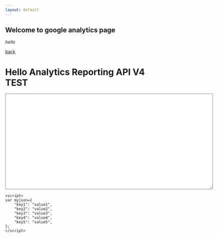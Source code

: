 ```yaml
---
layout: default
---
```


## Welcome to google analytics page

_hello_

[back](./)

<html>

<head>
	<meta charset="utf-8">
	<title>Hello Analytics Reporting API V4</title>
	<meta name="google-signin-client_id" content="436705610339-iv7fudo64feeivnd939pqd6df4nu5suv.apps.googleusercontent.com">
	<meta name="google-signin-scope" content="https://www.googleapis.com/auth/analytics.readonly">
	<script src="https://d3js.org/d3.v5.min.js"></script>
</head>

<body>	
<h1>Hello Analytics Reporting API V4 TEST</h1>
	
<!-- The Sign-in button. This will run `queryReports()` on success. -->
<p class="g-signin2" data-onsuccess="queryReports"></p>
	
<!-- The API response will be printed here. -->
<textarea cols="80" rows="20" id="query-output"></textarea>
	
<script>
//varToSet
var sessions;

// Replace with your view ID.
var VIEW_ID1 = '197883945';
var VIEW_ID2 = '198637112';	

// Query the API and print the results to the page.
function queryReports() {
	    console.log('queryReports1 called');
	    gapi.client.request({
	      path: '/v4/reports:batchGet',
	      root: 'https://analyticsreporting.googleapis.com/',
	      method: 'POST',
	      body: {
	        reportRequests: [
	          {
	            viewId: VIEW_ID1,
	            dateRanges: [
	              	{
	               		startDate: '7daysAgo',
	                	endDate: 'yesterday'
	              	}
	            ],
	            metrics: [
	            	//{expression: 'ga:users'},
					{expression: 'ga:sessions'}
	            ],
				dimensions: [
					//{'name':'ga:userType'},
					//{'name':'ga:deviceCategory'}
				]

	          }
	        ]
	      }
	    }).then(displayResults, console.error.bind(console));
	    console.log('finished');

		console.log('queryReports2 called');
	    gapi.client.request({
	      path: '/v4/reports:batchGet',
	      root: 'https://analyticsreporting.googleapis.com/',
	      method: 'POST',
	      body: {
	        reportRequests: [
	          {
	            viewId: VIEW_ID2,
	            dateRanges: [
	              	{
	               		startDate: '7daysAgo',
	                	endDate: 'yesterday'
	              	}
	            ],
	            metrics: [
	            	//{expression: 'ga:users'},
					{expression: 'ga:sessions'}
	            ],
				dimensions: [
					//{'name':'ga:userType'},
					//{'name':'ga:deviceCategory'}
				]

	          }
	        ]
	      }
	    }).then(displayResults, console.error.bind(console));
	    console.log('finished');
	  }

function displayResults(response) {
	    var formattedJson = JSON.stringify(response.result, null, 2);
	    //console.log('Results : ', formattedJson);
	    document.getElementById('query-output').value += formattedJson;

		var obj = JSON.parse(formattedJson);
		console.log('16');
		console.log('a : ', obj.reports[0]);
		//console.log('dimensions: ', obj.reports[0].columnHeader.dimensions);
		//console.log('data.totals: ', obj.reports[0].data.totals);
		//console.log('metricHeaderEntries: ', obj.reports[0].columnHeader.metricHeader.metricHeaderEntries);	
		console.log('metrics: ', obj.reports[0].data.totals[0].values);
		sessions = obj.reports[0].data.rows[0].metrics[0].values;

		//test(dimensions);
	  }

function test(_dimensions) {
	console.log('test');
	return new Promise(function (resolve, reject) {
		fetch(/*parameters*/).then(function (res) {
			res.json().then(body => {

				var obj = JSON.parse(body)

			}).catch(err => {
				reject("error fetching.")
			});
		});
	})
}

</script>
    <script>
    var myjson={
        "key1": "value1",
        "key2": "value2",
        "key3": "value3",
        "key4": "value4",
        "key5": "value5",
    };
    </script>
<!-- Load the JavaScript API client and Sign-in library. -->
<script src="https://apis.google.com/js/client:platform.js"></script>
	
</body>
</html>
